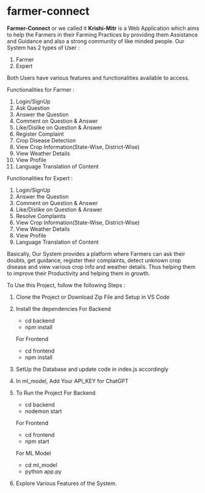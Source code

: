 # farmer-connect
<strong>Farmer-Connect</strong> or we called it <strong>Krishi-Mitr</strong> is a Web Application which aims to help the Farmers in their Farming Practices by providing them Assistance and Guidance and also a strong community of like minded people. 
Our System has 2 types of User : 
1. Farmer
2. Expert

Both Users have various features and functionalities available to access.

Functionalities for Farmer : 
1. Login/SignUp
2. Ask Question
3. Answer the Question
4. Comment on Question & Answer
5. Like/Dislike on Question & Answer
6. Register Complaint
7. Crop Disease Detection
8. View Crop Information(State-Wise, District-Wise)
9. View Weather Details
10. View Profile
11. Language Translation of Content

Functionalities for Expert : 
1. Login/SignUp
2. Answer the Question
3. Comment on Question & Answer
4. Like/Dislike on Question & Answer
5. Resolve Complaints
6. View Crop Information(State-Wise, District-Wise)
7. View Weather Details
8. View Profile
9. Language Translation of Content

Basically, Our System provides a platform where Farmers can ask their doubts, get guidance, register their complaints, detect unknown crop disease and view various crop info and weather details. Thus helping them to improve their Productivity and helping them in growth.

To Use this Project, follow the following Steps : 
1. Clone the Project or Download Zip File and Setup in VS Code

2. Install the dependencies
   For Backend
   - cd backend
   - npm install
     
   For Frontend
   - cd frontend
   - npm install

3. SetUp the Database and update code in index.js accordingly
     
4. In ml_model, Add Your API_KEY for ChatGPT
   
5. To Run the Project
   For Backend
   - cd backend
   - nodemon start

   For Frontend
   - cd frontend
   - npm start

   For ML Model
   - cd ml_model
   - python app.py

6. Explore Various Features of the System.
   
